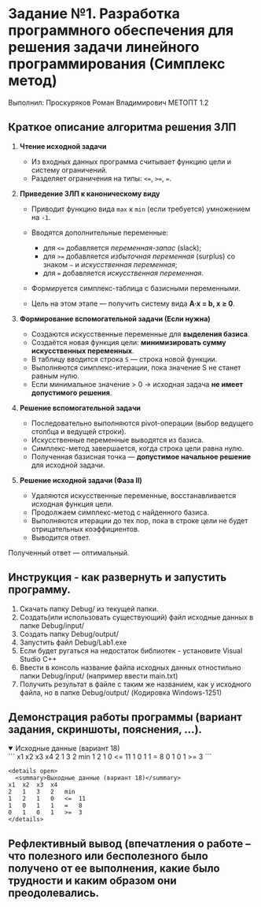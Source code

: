 # Задание №1. Разработка программного обеспечения для решения задачи линейного программирования (Симплекс метод)

Выполнил: Проскуряков Роман Владимирович МЕТОПТ 1.2

## Краткое описание алгоритма решения ЗЛП

1. **Чтение исходной задачи**

   * Из входных данных программа считывает функцию цели и систему ограничений.
   * Разделяет ограничения на типы: `<=`, `>=`, `=`.

2. **Приведение ЗЛП к каноническому виду**

   * Приводит функцию вида `max` к `min` (если требуется) умножением на `-1`.
   * Вводятся дополнительные переменные:

     * для `<=` добавляется *переменная-запас* (slack);
     * для `>=` добавляется *избыточная переменная* (surplus) со знаком `–` и *искусственная переменная*;
     * для `=` добавляется *искусственная переменная*.
   * Формируется симплекс-таблица с базисными переменными.
   * Цель на этом этапе — получить систему вида **A·x = b, x ≥ 0**.

3. **Формирование вспомогательной задачи (Если нужна)**

   * Создаются искусственные переменные для **выделения базиса**.
   * Создаётся новая функция цели: **минимизировать сумму искусственных переменных**.
   * В таблицу вводится строка `S` — строка новой функции.
   * Выполняются симплекс-итерации, пока значение S не станет равным нулю.
   * Если минимальное значение > 0 → исходная задача **не имеет допустимого решения**.

4. **Решение вспомогательной задачи**

   * Последовательно выполняются pivot-операции (выбор ведущего столбца и ведущей строки).
   * Искусственные переменные выводятся из базиса.
   * Симплекс-метод завершается, когда строка цели равна нулю.
   * Полученная базисная точка — **допустимое начальное решение** для исходной задачи.

5. **Решение исходной задачи (Фаза II)**

   * Удаляются искусственные переменные, восстанавливается исходная функция цели.
   * Продолжаем симплекс-метод с найденного базиса.
   * Выполняются итерации до тех пор, пока в строке цели не будет отрицательных коэффициентов.
   * Выводится ответ.

Полученный ответ — оптимальный.

## Инструкция - как развернуть и запустить программу. 

1. Скачать папку Debug/ из текущей папки.
2. Создать(или использовать существующий) файл исходные данных в папке Debug/input/
3. Создать папку Debug/output/
4. Запустить файл Debug/Lab1.exe
5. Если будет ругаться на недостаток библиотек - установите Visual Studio C++
6. Ввести в консоль название файла исходных данных отностильно папки Debug/input/ (например ввести main.txt)
7. Получить результат в файле с таким же названием, как у исходного файла, но в папке Debug/output/ (Кодировка Windows-1251)

## Демонстрация работы программы (вариант задания, скриншоты, пояснения, ...).

<details open>
  <summary>Исходные данные (вариант 18)</summary>
```
x1	x2	x3	x4
2	1	3	2	min
1	2	1	0	<=	11
1	0	1	1	=	8
0	1	0	1	>=	3
```
</details>

```
<details open>
  <summary>Выходные данные (вариант 18)</summary>
x1	x2	x3	x4
2	1	3	2	min
1	2	1	0	<=	11
1	0	1	1	=	8
0	1	0	1	>=	3
</details>
```

## Рефлективный вывод (впечатления о работе – что полезного или бесполезного было получено от ее выполнения, какие было трудности и каким образом они преодолевались.